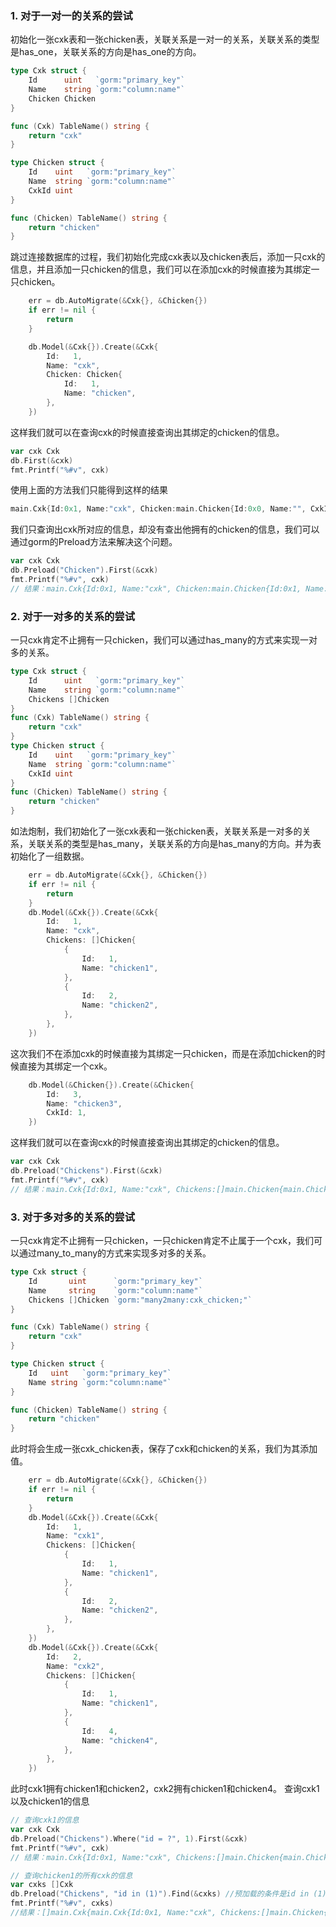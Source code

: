 ### 1. 对于一对一的关系的尝试
初始化一张cxk表和一张chicken表，关联关系是一对一的关系，关联关系的类型是has_one，关联关系的方向是has_one的方向。
``` go
type Cxk struct {
	Id      uint   `gorm:"primary_key"`
	Name    string `gorm:"column:name"`
	Chicken Chicken
}

func (Cxk) TableName() string {
	return "cxk"
}

type Chicken struct {
	Id    uint   `gorm:"primary_key"`
	Name  string `gorm:"column:name"`
	CxkId uint
}

func (Chicken) TableName() string {
	return "chicken"
}
```
跳过连接数据库的过程，我们初始化完成cxk表以及chicken表后，添加一只cxk的信息，并且添加一只chicken的信息，我们可以在添加cxk的时候直接为其绑定一只chicken。
``` go
    err = db.AutoMigrate(&Cxk{}, &Chicken{})
    if err != nil {
        return
    }

    db.Model(&Cxk{}).Create(&Cxk{
        Id:   1,
        Name: "cxk",
        Chicken: Chicken{
            Id:   1,
            Name: "chicken",
        },
    })
```
这样我们就可以在查询cxk的时候直接查询出其绑定的chicken的信息。
``` go
var cxk Cxk
db.First(&cxk)
fmt.Printf("%#v", cxk)
```
使用上面的方法我们只能得到这样的结果
``` go
main.Cxk{Id:0x1, Name:"cxk", Chicken:main.Chicken{Id:0x0, Name:"", CxkId:0x0}}
```
我们只查询出cxk所对应的信息，却没有查出他拥有的chicken的信息，我们可以通过gorm的Preload方法来解决这个问题。
``` go
var cxk Cxk
db.Preload("Chicken").First(&cxk)
fmt.Printf("%#v", cxk)
// 结果：main.Cxk{Id:0x1, Name:"cxk", Chicken:main.Chicken{Id:0x1, Name:"chicken", CxkId:0x1}}
```
### 2. 对于一对多的关系的尝试
一只cxk肯定不止拥有一只chicken，我们可以通过has_many的方式来实现一对多的关系。
``` go
type Cxk struct {
    Id      uint   `gorm:"primary_key"`
    Name    string `gorm:"column:name"`
    Chickens []Chicken
}
func (Cxk) TableName() string {
    return "cxk"
}
type Chicken struct {
    Id    uint   `gorm:"primary_key"`
    Name  string `gorm:"column:name"`
    CxkId uint
}
func (Chicken) TableName() string {
    return "chicken"
}
```
如法炮制，我们初始化了一张cxk表和一张chicken表，关联关系是一对多的关系，关联关系的类型是has_many，关联关系的方向是has_many的方向。并为表初始化了一组数据。
``` go
    err = db.AutoMigrate(&Cxk{}, &Chicken{})
    if err != nil {
        return
    }
    db.Model(&Cxk{}).Create(&Cxk{
        Id:   1,
        Name: "cxk",
        Chickens: []Chicken{
            {
                Id:   1,
                Name: "chicken1",
            },
            {
                Id:   2,
                Name: "chicken2",
            },
        },
    })
```
这次我们不在添加cxk的时候直接为其绑定一只chicken，而是在添加chicken的时候直接为其绑定一个cxk。
``` go
    db.Model(&Chicken{}).Create(&Chicken{
        Id:   3,
        Name: "chicken3",
        CxkId: 1,
    })
```
这样我们就可以在查询cxk的时候直接查询出其绑定的chicken的信息。
``` go
var cxk Cxk
db.Preload("Chickens").First(&cxk)
fmt.Printf("%#v", cxk)
// 结果：main.Cxk{Id:0x1, Name:"cxk", Chickens:[]main.Chicken{main.Chicken{Id:0x1, Name:"chicken1", CxkId:0x1}, main.Chicken{Id:0x2, Name:"chicken2", CxkId:0x1}, main.Chicken{Id:0x3, Name:"chicken3", CxkId:0x1}}}
```
### 3. 对于多对多的关系的尝试
一只cxk肯定不止拥有一只chicken，一只chicken肯定不止属于一个cxk，我们可以通过many_to_many的方式来实现多对多的关系。
``` go
type Cxk struct {
	Id       uint      `gorm:"primary_key"`
	Name     string    `gorm:"column:name"`
	Chickens []Chicken `gorm:"many2many:cxk_chicken;"`
}

func (Cxk) TableName() string {
	return "cxk"
}

type Chicken struct {
	Id   uint   `gorm:"primary_key"`
	Name string `gorm:"column:name"`
}

func (Chicken) TableName() string {
	return "chicken"
}
```
此时将会生成一张cxk_chicken表，保存了cxk和chicken的关系，我们为其添加值。
``` go
    err = db.AutoMigrate(&Cxk{}, &Chicken{})
    if err != nil {
        return
    }
    db.Model(&Cxk{}).Create(&Cxk{
        Id:   1,
        Name: "cxk1",
        Chickens: []Chicken{
            {
                Id:   1,
                Name: "chicken1",
            },
            {
                Id:   2,
                Name: "chicken2",
            },
        },
    })
    db.Model(&Cxk{}).Create(&Cxk{
        Id:   2,
        Name: "cxk2",
        Chickens: []Chicken{
            {
                Id:   1,
                Name: "chicken1",
            },
            {
                Id:   4,
                Name: "chicken4",
            },
        },
    })
```
此时cxk1拥有chicken1和chicken2，cxk2拥有chicken1和chicken4。
查询cxk1以及chicken1的信息
``` go
// 查询cxk1的信息
var cxk Cxk
db.Preload("Chickens").Where("id = ?", 1).First(&cxk)
fmt.Printf("%#v", cxk)
// 结果：main.Cxk{Id:0x1, Name:"cxk", Chickens:[]main.Chicken{main.Chicken{Id:0x1, Name:"chicken1"}, main.Chicken{Id:0x2, Name:"chicken2"}}}

// 查询chicken1的所有cxk的信息
var cxks []Cxk
db.Preload("Chickens", "id in (1)").Find(&cxks) //预加载的条件是id in (1)
fmt.Printf("%#v", cxks)
//结果：[]main.Cxk{main.Cxk{Id:0x1, Name:"cxk", Chickens:[]main.Chicken{main.Chicken{Id:0x1, Name:"chicken1"}}}, main.Cxk{Id:0x2, Name:"cxk2", Chickens:[]main.Chicken{main.Chicken{Id:0x1, Name:"chicken1"}}}}
```
